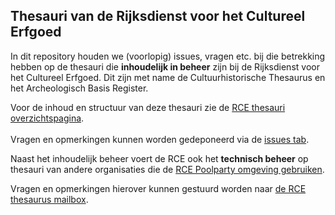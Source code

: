 ## Thesauri van de Rijksdienst voor het Cultureel Erfgoed

In dit repository houden we (voorlopig) issues, vragen etc. bij die betrekking hebben op de thesauri die **inhoudelijk in beheer** zijn bij de Rijksdienst voor het Cultureel Erfgoed.
Dit zijn met name de Cultuurhistorische Thesaurus en het Archeologisch Basis Register.

Voor de inhoud en structuur van deze thesauri zie de [RCE thesauri overzichtspagina](https://thesaurus.cultureelerfgoed.nl/). <br>
<br>
Vragen en opmerkingen kunnen worden gedeponeerd via de [issues tab](https://github.com/cultureelerfgoed/thesauri/issues).

Naast het inhoudelijk beheer voert de RCE ook het **technisch beheer** op thesauri van andere organisaties die de [RCE Poolparty omgeving gebruiken](https://digitaalerfgoed.poolparty.biz/). 

Vragen en opmerkingen hierover kunnen gestuurd worden naar [de RCE thesaurus mailbox](mailto:thesauri@cultureelerfgoed.nl).



